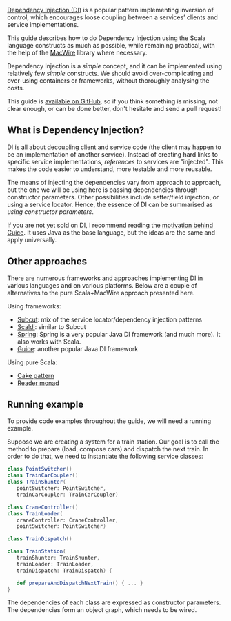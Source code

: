 
[Dependency Injection (DI)](http://en.wikipedia.org/wiki/Dependency_injection) is a popular pattern implementing inversion of control, which encourages loose coupling between a services’ clients and service implementations.

This guide describes how to do Dependency Injection using the Scala language constructs as much as possible, while remaining practical, with the help of the [MacWire](https://github.com/adamw/macwire) library where necessary. 

Dependency Injection is a *simple* concept, and it can be implemented using relatively few *simple* constructs. We should avoid over-complicating and over-using containers or frameworks, without thoroughly analysing the costs.

<p class="message">
  This guide is <a href="https://github.com/di-in-scala/di-in-scala.github.io-sources">available on GitHub</a>, so if you think something is missing, not clear enough, or can be done better, don't hesitate and send a pull request!
</p>

## What is Dependency Injection?

DI is all about decoupling client and service code (the client may happen to be an implementation of another service). Instead of creating hard links to specific service implementations, *references* to services are "injected". This makes the code easier to understand, more testable and more reusable.

The means of injecting the dependencies vary from approach to approach, but the one we will be using here is passing dependencies through constructor parameters. Other possibilities include setter/field injection, or using a service locator. Hence, the essence of DI can be summarised as *using constructor parameters*.

If you are not yet sold on DI, I recommend reading the [motivation behind Guice](https://github.com/google/guice/wiki/Motivation). It uses Java as the base language, but the ideas are the same and apply universally.

## Other approaches

There are numerous frameworks and approaches implementing DI in various languages and on various platforms. Below are a couple of alternatives to the pure Scala+MacWire approach presented here.

Using frameworks:

* [Subcut](https://github.com/dickwall/subcut): mix of the service locator/dependency injection patterns
* [Scaldi](http://scaldi.org/): similar to Subcut
* [Spring](http://spring.io/): Spring is a very popular Java DI framework (and much more). It also works with Scala.
* [Guice](https://github.com/google/guice): another popular Java DI framework

Using pure Scala:

* [Cake pattern](http://jonasboner.com/2008/10/06/real-world-scala-dependency-injection-di/)
* [Reader monad](http://blog.originate.com/blog/2013/10/21/reader-monad-for-dependency-injection/)

## Running example

To provide code examples throughout the guide, we will need a running example. 

Suppose we are creating a system for a train station. Our goal is to call the method to prepare (load, compose cars) and dispatch the next train. In order to do that, we need to instantiate the following service classes:

````scala
class PointSwitcher()
class TrainCarCoupler()
class TrainShunter(
   pointSwitcher: PointSwitcher, 
   trainCarCoupler: TrainCarCoupler)

class CraneController()
class TrainLoader(
   craneController: CraneController, 
   pointSwitcher: PointSwitcher)

class TrainDispatch()

class TrainStation(
   trainShunter: TrainShunter, 
   trainLoader: TrainLoader, 
   trainDispatch: TrainDispatch) {

   def prepareAndDispatchNextTrain() { ... }
}
````

The dependencies of each class are expressed as constructor parameters. The dependencies form an object graph, which needs to be wired.